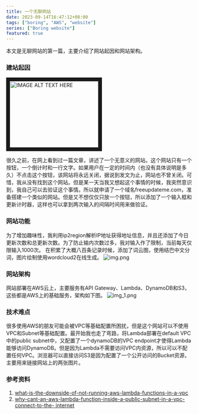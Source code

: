 ```yaml
---
title: 一个无聊网站
date: 2023-09-14T16:47:12+08:00
tags: ["boring", "AWS", "website"]
series: ["Boring website"]
featured: true
---
```


本文是无聊网站的第一篇，主要介绍了网站起因和网站架构。

<!--more-->

### 建站起因

<img src="https://img.youtube.com/vi/ARted4RniaU/0.jpg"
alt="IMAGE ALT TEXT HERE" width="240" height="180" border="10" />

很久之前，在网上看到过一篇文章，讲述了一个无意义的网站。这个网站只有一个按钮，一个倒计时和一行文字。如果用户在一定的时间内（也没有具体说明是多久）不点击这个按钮，该网站将永远关闭，据说到发文为止，网站也不曾关闭。可惜，我从没有找到这个网站。但是某一天当我又想起这个事情的时候，我突然意识到，我自己可以去验证这个事情。所以就申请了一个域名freeupdateme.com，准备搭建一个类似的网站。但是又不想仅仅只放一个按钮，所以添加了一个输入框和更新计时器，这样也可以拿到两次输入的间隔时间用来做验证。

### 网站功能

为了增加趣味性，我利用ip2region解析IP地址获得地址信息，并且还添加了今日更新次数和总更新次数。为了防止输内次数过多，我对输入作了限制，当前每天仅限输入1000次。
在积累了大概八百条记录时候，添加了词云图，使用结巴中文分词，图片绘制使用wordcloud2在线生成。
![img.png](/images/blog/website-screenshot.png?w=20)

### 网站架构
网站部署在AWS云上，主要服务有API Gateway、Lambda、DynamoDB和S3，这些都是AWS上的基础服务，架构如下图。
![img_1.png](/images/blog/boring-website-architecture.png)

### 技术难点

很多使用AWS的朋友可能会被VPC等基础配置所困扰，但是这个网站可以不使用VPC和Subnet等基础配置。最开始我也走了弯路，将Lambda部署在default VPC中的public subnet中，又配置了一个dynamoDB的VPC endpoint才使得Lambda能够访问DynamoDB。但是因为Lambda不需要访问VPC内资源，所以可以不配置任何VPC。浏览器可以直接访问S3是因为配置了一个公开访问的Bucket资源，主要用来链接网站上的两张图片。

### 参考资料
1. [what-is-the-downside-of-not-running-aws-lambda-functions-in-a-vpc](https://stackoverflow.com/questions/45580610/what-is-the-downside-of-not-running-aws-lambda-functions-in-a-vpc)
2. [why-cant-an-aws-lambda-function-inside-a-public-subnet-in-a-vpc-connect-to-the- internet](https://stackoverflow.com/questions/52992085/why-cant-an-aws-lambda-function-inside-a-public-subnet-in-a-vpc-connect-to-the)

